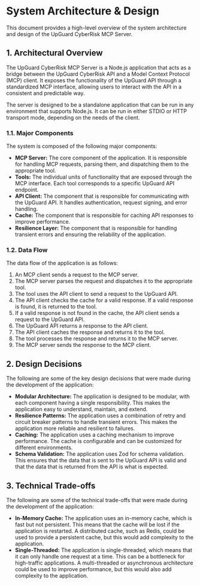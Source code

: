 # System Architecture & Design

This document provides a high-level overview of the system architecture and design of the UpGuard CyberRisk MCP Server.

## 1. Architectural Overview

The UpGuard CyberRisk MCP Server is a Node.js application that acts as a bridge between the UpGuard CyberRisk API and a Model Context Protocol (MCP) client. It exposes the functionality of the UpGuard API through a standardized MCP interface, allowing users to interact with the API in a consistent and predictable way.

The server is designed to be a standalone application that can be run in any environment that supports Node.js. It can be run in either STDIO or HTTP transport mode, depending on the needs of the client.

### 1.1. Major Components

The system is composed of the following major components:

*   **MCP Server:** The core component of the application. It is responsible for handling MCP requests, parsing them, and dispatching them to the appropriate tool.
*   **Tools:** The individual units of functionality that are exposed through the MCP interface. Each tool corresponds to a specific UpGuard API endpoint.
*   **API Client:** The component that is responsible for communicating with the UpGuard API. It handles authentication, request signing, and error handling.
*   **Cache:** The component that is responsible for caching API responses to improve performance.
*   **Resilience Layer:** The component that is responsible for handling transient errors and ensuring the reliability of the application.

### 1.2. Data Flow

The data flow of the application is as follows:

1.  An MCP client sends a request to the MCP server.
2.  The MCP server parses the request and dispatches it to the appropriate tool.
3.  The tool uses the API client to send a request to the UpGuard API.
4.  The API client checks the cache for a valid response. If a valid response is found, it is returned to the tool.
5.  If a valid response is not found in the cache, the API client sends a request to the UpGuard API.
6.  The UpGuard API returns a response to the API client.
7.  The API client caches the response and returns it to the tool.
8.  The tool processes the response and returns it to the MCP server.
9.  The MCP server sends the response to the MCP client.

## 2. Design Decisions

The following are some of the key design decisions that were made during the development of the application:

*   **Modular Architecture:** The application is designed to be modular, with each component having a single responsibility. This makes the application easy to understand, maintain, and extend.
*   **Resilience Patterns:** The application uses a combination of retry and circuit breaker patterns to handle transient errors. This makes the application more reliable and resilient to failures.
*   **Caching:** The application uses a caching mechanism to improve performance. The cache is configurable and can be customized for different environments.
*   **Schema Validation:** The application uses Zod for schema validation. This ensures that the data that is sent to the UpGuard API is valid and that the data that is returned from the API is what is expected.

## 3. Technical Trade-offs

The following are some of the technical trade-offs that were made during the development of the application:

*   **In-Memory Cache:** The application uses an in-memory cache, which is fast but not persistent. This means that the cache will be lost if the application is restarted. A distributed cache, such as Redis, could be used to provide a persistent cache, but this would add complexity to the application.
*   **Single-Threaded:** The application is single-threaded, which means that it can only handle one request at a time. This can be a bottleneck for high-traffic applications. A multi-threaded or asynchronous architecture could be used to improve performance, but this would also add complexity to the application.
